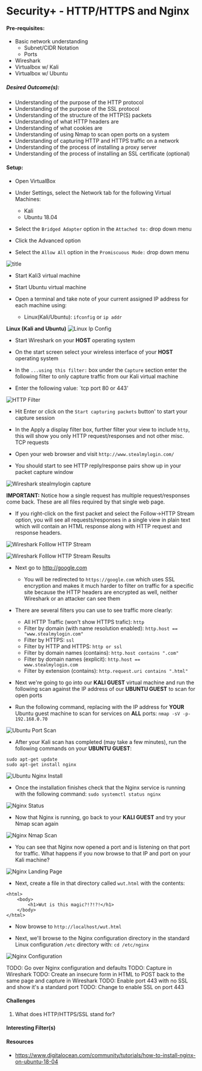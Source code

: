 # Security+ - HTTP/HTTPS and Nginx 

#### Pre-requisites:
* Basic network understanding
    * Subnet/CIDR Notation
    * Ports
* Wireshark
* Virtualbox w/ Kali
* Virtualbox w/ Ubuntu
    
##### Desired Outcome(s):

* Understanding of the purpose of the HTTP protocol
* Understanding of the purpose of the SSL protocol
* Understanding of the structure of the HTTP(S) packets
* Understanding of what HTTP headers are
* Understanding of what cookies are
* Understanding of using Nmap to scan open ports on a system
* Understanding of capturing HTTP and HTTPS traffic on a network
* Understanding of the process of installing a proxy server
* Understanding of the process of installing an SSL certificate (optional)
    
#### Setup:

* Open VirtualBox

* Under Settings, select the Network tab for the following Virtual Machines:

    * Kali
    * Ubuntu 18.04

* Select the `Bridged Adapter` option in the `Attached to:` drop down menu

* Click the Advanced option

* Select the `Allow All` option in the `Promiscuous Mode:` drop down menu 

![title](img/virtualbox-bridge-network-setup.png)

* Start Kali3 virtual machine 

* Start Ubuntu virtual machine

* Open a terminal and take note of your current assigned IP address for each machine using: 
    
    * Linux(Kali/Ubuntu): `ifconfig` or `ip addr`

**Linux (Kali and Ubuntu)**
![Linux Ip Config](img/kali-ifconfig.png)

* Start Wireshark on your **HOST** operating system

* On the start screen select your wireless interface of your **HOST** operating system

* In the `...using this filter:` box under the `Capture` section enter the following filter to only capture traffic from our Kali virtual machine

* Enter the following value: `tcp port 80 or 443'

![HTTP Filter](img/http-wireshark-filter.png)

* Hit Enter or click on the `Start capturing packets` button' to start your capture session

* In the Apply a display filter box, further filter your view to include `http`, this will show you only HTTP request/responses and not other misc. TCP requests

* Open your web browser and visit `http://www.stealmylogin.com/`

* You should start to see HTTP reply/response pairs show up in your packet capture window

![Wireshark stealmylogin capture](img/wireshark-stealmylogin-capture.png)

**IMPORTANT:** Notice how a single request has multiple request/responses come back. These are all files required by that single web page. 

* If you right-click on the first packet and select the Follow->HTTP Stream option, you will see all requests/responses in a single view in plain text which will contain an HTML response along with HTTP request and response headers.

![Wireshark Folllow HTTP Stream](img/wireshark-view-http-stream.png)

![Wireshark Folllow HTTP Stream Results](img/wireshark-http-stream-results.png)

* Next go to http://google.com

    * You will be redirected to `https://google.com` which uses SSL encryption and makes it much harder to filter on traffic for a specific site because the HTTP headers are encrypted as well, neither Wireshark or an attacker can see them 
    
* There are several filters you can use to see traffic more clearly:

    * All HTTP Traffic (won't show HTTPS trafic): `http`
    * Filter by domain (with name resolution enabled): `http.host == "www.stealmylogin.com"`
    * Filter by HTTPS: `ssl`
    * Filter by HTTP and HTTPS: `http or ssl`
    * Filter by domain names (contains): `http.host contains ".com"`
    * Filter by domain names (explicit): `http.host == www.stealmylogin.com`
    * Filter by extension (contains): `http.request.uri contains ".html"`

* Next we're going to go into our **KALI GUEST** virtual machine and run the following scan against the IP address of our **UBUNTU GUEST** to scan for open ports

* Run the following command, replacing with the IP address for **YOUR** Ubuntu guest machine to scan for services on **ALL** ports: `nmap -sV -p- 192.168.0.70`

![Ubuntu Port Scan](img/ubuntu-port-scan-closed.png)

* After your Kali scan has completed (may take a few minutes), run the following commands on your **UBUNTU GUEST**: 

```
sudo apt-get update
sudo apt-get install nginx
```

![Ubuntu Nginx Install](img/ubuntu-nginx-install.png)

* Once the installation finishes check that the Nginx service is running with the following command: `sudo systemctl status nginx`

![Nginx Status](img/nginx-status.png)

* Now that Nginx is running, go back to your **KALI GUEST** and try your Nmap scan again

![Nginx Nmap Scan](img/nginx-nmap-scan.png)

* You can see that Nginx now opened a port and is listening on that port for traffic. What happens if you now browse to that IP and port on your Kali machine?


![Nginx Landing Page](img/nginx-landing-page.png)

* Next, create a file in that directory called `wut.html` with the contents:
```
<html>
    <body>
        <h1>Wut is this magic?!?!?!</h1>
    </body>
</html>
```
* Now browse to `http://localhost/wut.html`

* Next, we'll browse to the Nginx configuration directory in the standard Linux configuration `/etc` directory with: `cd /etc/nginx`

![Nginx Configuration](img/nginx-configuration-steps.png)

TODO: Go over Nginx configuration and defaults
TODO: Capture in Wireshark
TODO: Create an insecure form in HTML to POST back to the same page and capture in Wireshark
TODO: Enable port 443 with no SSL and show it's a standard port
TODO: Change to enable SSL on port 443

#### Challenges
1. What does HTTP/HTTPS/SSL stand for?

#### Interesting Filter(s)


#### Resources
* https://www.digitalocean.com/community/tutorials/how-to-install-nginx-on-ubuntu-18-04